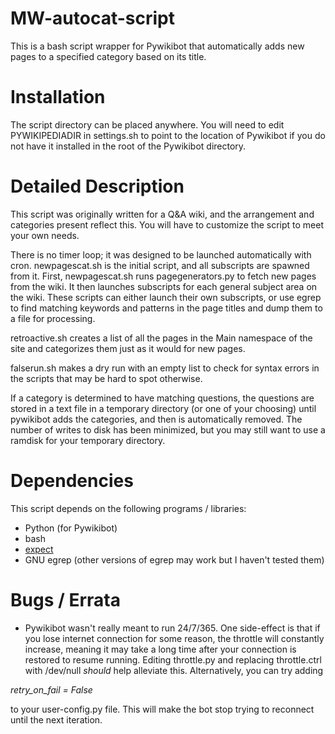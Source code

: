 MW-autocat-script
=================

This is a bash script wrapper for Pywikibot that automatically adds new pages 
to a specified category based on its title.

Installation
================

The script directory can be placed anywhere. You will need to edit 
PYWIKIPEDIADIR in settings.sh to point to the location of Pywikibot if you do 
not have it installed in the root of the Pywikibot directory.

Detailed Description
====================

This script was originally written for a Q&A wiki, and the arrangement and 
categories present reflect this. You will have to customize the script to meet 
your own needs.

There is no timer loop; it was designed to be launched automatically with 
cron. newpagescat.sh is the initial script, and all subscripts are spawned 
from it. First, newpagescat.sh runs pagegenerators.py to fetch new pages from 
the wiki. It then launches subscripts for each general subject area on the 
wiki. These scripts can either launch their own subscripts, or use egrep to 
find matching keywords and patterns in the page titles and dump them to a file 
for processing.

retroactive.sh creates a list of all the pages in the Main namespace of the 
site and categorizes them just as it would for new pages.

falserun.sh makes a dry run with an empty list to check for syntax errors in 
the scripts that may be hard to spot otherwise.

If a category is determined to have matching questions, the questions are 
stored in a text file in a temporary directory (or one of your choosing) until 
pywikibot adds the categories, and then is automatically removed. The number 
of writes to disk has been minimized, but you may still want to use a ramdisk 
for your temporary directory.

Dependencies
=====================

This script depends on the following programs / libraries:

* Python (for Pywikibot)
* bash
* [expect](http://www.nist.gov/el/msid/expect.cfm)
* GNU egrep (other versions of egrep may work but I haven't tested them)

Bugs / Errata
===================

* Pywikibot wasn't really meant to run 24/7/365. One side-effect is that if 
you lose internet connection for some reason, the throttle will constantly 
increase, meaning it may take a long time after your connection is restored to 
resume running. Editing throttle.py and replacing throttle.ctrl with /dev/null 
_should_ help alleviate this. Alternatively, you can try adding 

_retry_on_fail = False_ 

to your user-config.py file. This will make the bot stop trying to reconnect 
until the next iteration.
